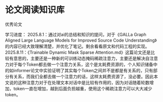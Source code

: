 # 论文阅读知识库
优秀论文

学习进度：
 2025.8.1：通过对ai的总结和知识的提问，对于《GALLa Graph Aligned Large Language Models for Improved Source Code Understanding》的内容已经大致理解清楚，并优化了笔记。剩余看看原文和代码工程的实现。
2025.8.11：《Trainable Dynamic Mask Sparse Attention.md》这篇论文还是比较有意思的，主要还是一种新的可训练动态掩码稀疏注意力，主要还是解决自注意力对于每个Token都去做一个注意力关系，这个是太耗费资源的，个人知识储备中的如informer论文中实验证明了其实每个Token之间并不是都是有关系的，只有部分有关系，而我们全都去做一个注意力的话，这样太耗费资源了，没必要。因此本文说的这种注意力对于在处理文本对话中是比较有作用的，因为对话随着轮数增加，token一直在增加，越到后面负担越重，使用这个稀疏注意力可以大大减少token。
